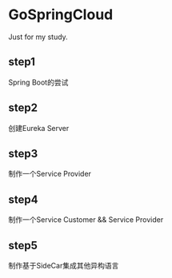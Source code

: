 # GoSpringCloud
Just for my study.

## step1
Spring Boot的尝试

## step2
创建Eureka Server

## step3
制作一个Service Provider

## step4
制作一个Service Customer && Service Provider

## step5
制作基于SideCar集成其他异构语言

